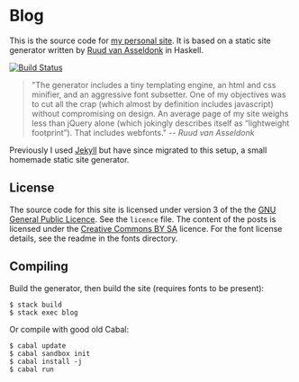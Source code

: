 Blog
====

This is the source code for [my personal site][aminb]. It is based on
a static site generator written by [Ruud van Asseldonk][ruudva] in Haskell.

[![Build Status][ci-img]][ci]

> "The generator includes a tiny templating engine, an html and css
> minifier, and an aggressive font subsetter. One of my objectives was
> to cut all the crap (which almost by definition includes javascript)
> without compromising on design. An average page of my site weighs
> less than jQuery alone (which jokingly describes itself as
> “lightweight footprint”). That includes webfonts."
> -- <cite>Ruud van Asseldonk</cite>

Previously I used [Jekyll][jekyll] but have since migrated to this
setup, a small homemade static site generator.

[aminb]: https://aminb.org
[ruudva]: https://ruudvanasseldonk.com
[ci-img]: https://travis-ci.org/aminb/blog.svg
[ci]:     https://travis-ci.org/aminb/blog
[jekyll]: http://jekyllrb.com/

License
-------
The source code for this site is licensed under version 3 of the the
[GNU General Public Licence][gplv3]. See the `licence` file. The content of the
posts is licensed under the [Creative Commons BY SA][cc] licence. For the font
license details, see the readme in the fonts directory.

[gplv3]: https://gnu.org/licenses/gpl.html
[cc]:    https://creativecommons.org/licenses/by-sa/4.0/

Compiling
---------
Build the generator, then build the site (requires fonts to be present):

    $ stack build
    $ stack exec blog

Or compile with good old Cabal:

    $ cabal update
    $ cabal sandbox init
    $ cabal install -j
    $ cabal run
